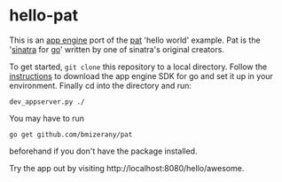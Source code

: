 hello-pat
=========

This is an [app engine](https://developers.google.com/appengine/) port of the
[pat](https://github.com/bmizerany/pat) 'hello world' example. Pat is the
'[sinatra](http://www.sinatrarb.com/) for [go](http://golang.org/)' written by
one of sinatra's original creators.

To get started, `git clone` this repository to a local directory. Follow the
[instructions](https://developers.google.com/appengine/docs/go/gettingstarted/devenvironment)
to download the app engine SDK for go and set it up in your environment. Finally
cd into the directory and run:

`dev_appserver.py ./`

You may have to run

`go get github.com/bmizerany/pat`

beforehand if you don't have the package installed.

Try the app out by visiting http://localhost:8080/hello/awesome.
